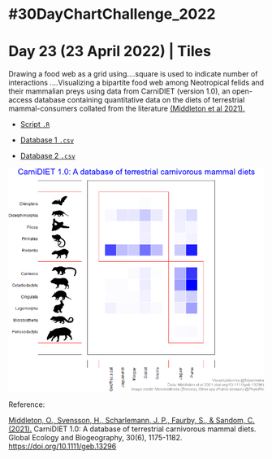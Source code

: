 # #30DayChartChallenge_2022

# Day 23 (23 April 2022) | Tiles

Drawing a food web as a grid using....square is used to indicate number of interactions ....Visualizing a bipartite food web among Neotropical felids and their mammalian preys using data from CarniDIET (version 1.0), an open-access database containing quantitative data on the diets of terrestrial mammal-consumers collated from the literature [(Middleton et al 2021).](https://doi.org/10.1111/geb.13296) 

- [Script `.R`](https://github.com/fblpalmeira/CarniDIET/blob/main/data/30daychallenge_day23.R)

- [Database 1 `.csv`](https://github.com/fblpalmeira/CarniDIET/blob/main/data/geb13296-sup-0011-carnidiet.csv)

- [Database 2 `.csv`](https://github.com/fblpalmeira/CarniDIET/blob/main/data/geb13296-sup-0011-carnidiet2.csv)

<img src="https://github.com/fblpalmeira/CarniDIET/blob/main/data/felids_diet2.png">

Reference:

[Middleton, O., Svensson, H., Scharlemann, J. P., Faurby, S., & Sandom, C. (2021).]( https://doi.org/10.1111/geb.13296) CarniDIET 1.0: A database of terrestrial carnivorous mammal diets. Global Ecology and Biogeography, 30(6), 1175-1182. https://doi.org/10.1111/geb.13296
